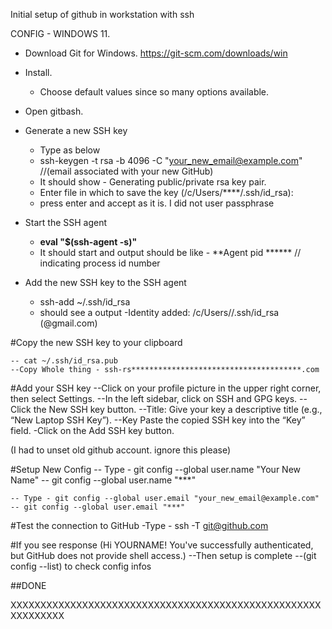 Initial setup of github in workstation with ssh

CONFIG - WINDOWS 11.

* Download Git for Windows. https://git-scm.com/downloads/win


* Install.
  * Choose default values since so many options available.
 

* Open gitbash.

* Generate a new SSH key
  * Type as below
  * ssh-keygen -t rsa -b 4096 -C "your_new_email@example.com" //(email associated with your new GitHub)
  * It should show - Generating public/private rsa key pair.
  * Enter file in which to save the key (/c/Users/****/.ssh/id_rsa):
  * press enter and accept as it is. I did not user passphrase

* Start the SSH agent
  * **eval "$(ssh-agent -s)"**
  * It should start and output should be like - **Agent pid ****** // indicating process id number

* Add the new SSH key to the SSH agent
  * ssh-add ~/.ssh/id_rsa
  * should see a output -Identity added: /c/Users//.ssh/id_rsa (@gmail.com)

#Copy the new SSH key to your clipboard

    -- cat ~/.ssh/id_rsa.pub
    --Copy Whole thing - ssh-rs**************************************.com

#Add your SSH key
    --Click on your profile picture in the upper right corner, then select Settings. 
    --In the left sidebar, click on SSH and GPG keys. 
    --Click the New SSH key button. 
    --Title: Give your key a descriptive title (e.g., “New Laptop SSH Key”). 
    --Key Paste the copied SSH key into the “Key” field. -Click on the Add SSH key button.

(I had to unset old github account. ignore this please)

#Setup New Config
    -- Type - git config --global user.name "Your New Name"
    -- git config --global user.name "***"

    -- Type - git config --global user.email "your_new_email@example.com" 
    -- git config --global user.email "***"

#Test the connection to GitHub
    -Type - ssh -T git@github.com

#If you see response (Hi YOURNAME! You've successfully authenticated, but GitHub does not provide shell access.)
    --Then setup is complete
    --(git config --list) to check config infos

##DONE

XXXXXXXXXXXXXXXXXXXXXXXXXXXXXXXXXXXXXXXXXXXXXXXXXXXXXXXXXXXXX
